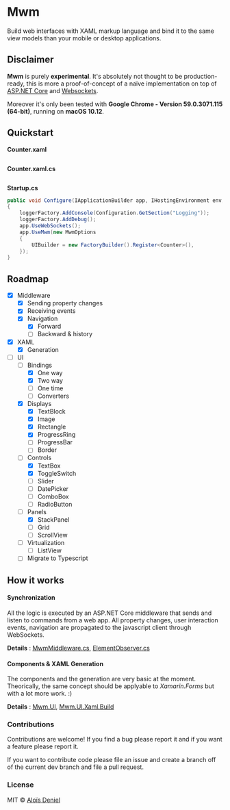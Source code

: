 # Mwm

Build web interfaces with XAML markup language and bind it to the same view models than your mobile or desktop applications.

## Disclaimer

**Mwm** is purely **experimental**. It's absolutely not thought to be production-ready, this is more a proof-of-concept of a naïve implementation on top of [ASP.NET Core](https://www.asp.net/core/overview/aspnet-vnext) and [Websockets](https://developer.mozilla.org/fr/docs/WebSockets).

Moreover it's only been tested with **Google Chrome - Version 59.0.3071.115 (64-bit)**, running on **macOS 10.12**.

## Quickstart

**Counter.xaml**

```xaml
```

**Counter.xaml.cs**

```csharp
```

**Startup.cs**

```csharp
public void Configure(IApplicationBuilder app, IHostingEnvironment env, ILoggerFactory loggerFactory)
{
	loggerFactory.AddConsole(Configuration.GetSection("Logging"));
	loggerFactory.AddDebug();
	app.UseWebSockets();
	app.UseMwm(new MwmOptions
	{
		UIBuilder = new FactoryBuilder().Register<Counter>(),
	});
}
```

## Roadmap

- [X] Middleware
	- [X] Sending property changes
	- [X] Receiving events
	- [X] Navigation
		- [X] Forward
		- [ ] Backward & history 
- [X] XAML
	- [X] Generation 
- [ ] UI 
	- [ ] Bindings
		- [X] One way 
		- [X] Two way 
		- [ ] One time
		- [ ] Converters
	- [X] Displays
		- [X] TextBlock
		- [X] Image
		- [X] Rectangle
		- [X] ProgressRing
		- [ ] ProgressBar
		- [ ] Border
	- [ ] Controls
		- [X] TextBox
		- [X] ToggleSwitch
		- [ ] Slider
		- [ ] DatePicker
		- [ ] ComboBox
		- [ ] RadioButton
	- [ ] Panels
		- [X] StackPanel
		- [ ] Grid
		- [ ] ScrollView
	- [ ] Virtualization
		- [ ] ListView
	- [ ] Migrate to Typescript

## How it works

#### Synchronization

All the logic is executed by an ASP.NET Core middleware that sends and listen to commands from a web app. All property changes, user interaction events, navigation are propagated to the javascript client through WebSockets.

**Details** : [MwmMiddleware.cs](MwmMiddleware.cs), [ElementObserver.cs](ElementObserver.cs)

#### Components & XAML Generation

The components and the generation are very basic at the moment. Theorically, the same concept should be applyable to *Xamarin.Forms* but with a lot more work. :)

**Details** : [Mwm.UI](Mwm.UI), [Mwm.UI.Xaml.Build](Mwm.UI.Xaml.Build)

### Contributions

Contributions are welcome! If you find a bug please report it and if you want a feature please report it.

If you want to contribute code please file an issue and create a branch off of the current dev branch and file a pull request.

### License

MIT © [Aloïs Deniel](http://aloisdeniel.github.io)